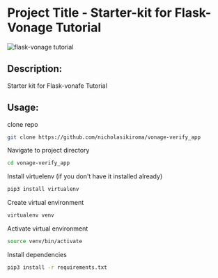 # Project Title - Starter-kit for Flask-Vonage Tutorial
![flask-vonage tutorial](https://images2.imgbox.com/7c/8a/XrfTBCSs_o.png?download=true)
## Description:
Starter kit for Flask-vonafe Tutorial
## Usage:
clone repo
```bash
git clone https://github.com/nicholasikiroma/vonage-verify_app
```

Navigate to project directory
```bash
cd vonage-verify_app
```
Install virtuelenv (if you don't have it installed already)
```bash
pip3 install virtualenv
```

Create virtual environment
```bash
virtualenv venv
```

Activate virtual environment
```bash
source venv/bin/activate
```

Install dependencies
```bash
pip3 install -r requirements.txt
```
